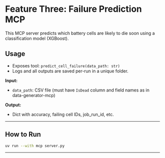 # Feature Three: Failure Prediction MCP

This MCP server predicts which battery cells are likely to die soon using a classification model (XGBoost).

## Usage

- Exposes tool: `predict_cell_failure(data_path: str)`
- Logs and all outputs are saved per-run in a unique folder.

**Input:**  
- `data_path`: CSV file (must have `IsDead` column and field names as in data-generator-mcp)

**Output:**  
- Dict with accuracy, failing cell IDs, job_run_id, etc.

---

## How to Run

```bash
uv run --with mcp server.py
```

---